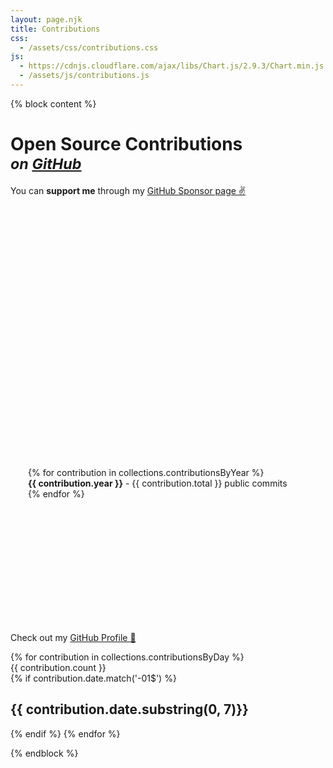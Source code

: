 ```yaml
---
layout: page.njk
title: Contributions
css:
  - /assets/css/contributions.css
js:
  - https://cdnjs.cloudflare.com/ajax/libs/Chart.js/2.9.3/Chart.min.js
  - /assets/js/contributions.js
---
```


{% block content %}

<script type="text/javascript">
window.contributionsByYear = {{ collections.contributionsByYear | reverse | json | safe }}
</script>

<h1 class="no-mt">Open Source Contributions<br/><small><i>on <a href="https://github.com/christian-fei">GitHub</a></i></small></h1>

You can **support me** through my [GitHub Sponsor page ✌️](https://github.com/sponsors/christian-fei)


<div class="flex">
  <div class="" style="width: 400px; height: 400px">
    <canvas id="yearsChart"></canvas>
  </div>

  <dl class="" style="height: 250px; min-width: 20em; overflow-y: scroll; text-align: left; padding-left: 2em;">
    {% for contribution in collections.contributionsByYear %}
      <dt><b>{{ contribution.year }}</b> - {{ contribution.total }} public commits</dt>
    {% endfor %}
  </dl>
</div>

Check out my <a href="https://github.com/christian-fei" class="cta">GitHub Profile 🤖</a>


<div class="contributions-grid">
  {% for contribution in collections.contributionsByDay %}
    <div style="background-color: {{ contribution.color }}" data-count="{{ contribution.count }}" data-date="{{ contribution.date }}">{{ contribution.count }}</div>
    {% if contribution.date.match('-01$') %}
      <br>
      <h2>{{ contribution.date.substring(0, 7)}}</h2>
    {% endif %}
  {% endfor %}
</div>

{% endblock %}